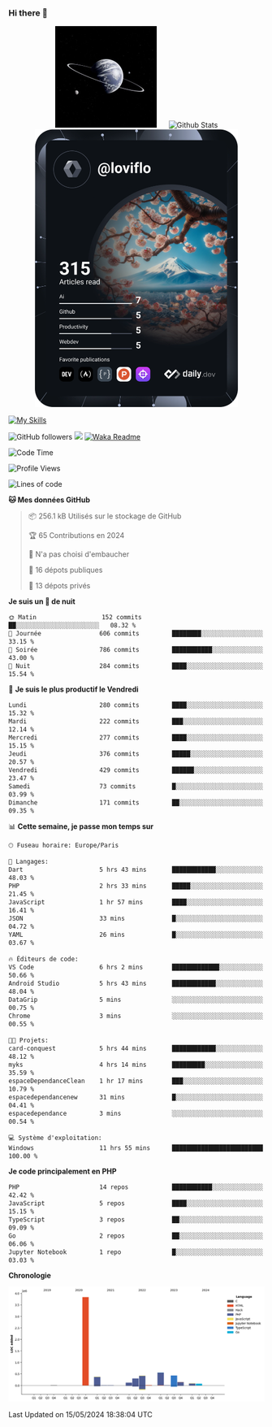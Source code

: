 ### Hi there 👋

<p align="center">
  <img src="https://github.com/Loviflo/Loviflo/blob/main/img/portrait.jpg" alt="Loviflo" height="200" style="margin-right: 20px"/>
  <img src="https://github-readme-stats.vercel.app/api?username=Loviflo&show_icons=true&theme=graywhite" alt="Github Stats" />
  <a href="https://app.daily.dev/loviflo"><img src="https://github.com/loviflo/loviflo/blob/main/devcard.svg" width="400" alt="Loviflo's Dev Card"/></a>
</p>

[![My Skills](https://skillicons.dev/icons?i=php,laravel,symfony,dotnet,cs,nodejs,mysql,postgres,js,ts,html,css,sass,angular,react,electron,docker,webpack,vscode,figma,git,github,gitlab,nginx,postman&perline=5)](https://skillicons.dev)

![GitHub followers](https://img.shields.io/github/followers/Loviflo?label=Follow&style=social)
![](https://visitor-badge.glitch.me/badge?page_id=Loviflo.Loviflo)
[![Waka Readme](https://github.com/Loviflo/Loviflo/actions/workflows/update-stats.yml/badge.svg)](https://github.com/Loviflo/Loviflo/actions/workflows/update-stats.yml)

<!--START_SECTION:waka-->
![Code Time](http://img.shields.io/badge/Code%20Time-2%2C087%20hrs%2052%20mins-blue)

![Profile Views](http://img.shields.io/badge/Vues%20du%20profil-1-blue)

![Lines of code](https://img.shields.io/badge/Depuis%20Hello%20World%2C%20j%27ai%20%C3%A9crit-6.3%20million%20Lignes%20de%20code-blue)

**🐱 Mes données GitHub** 

> 📦 256.1 kB Utilisés sur le stockage de GitHub 
 > 
> 🏆 65 Contributions en 2024
 > 
> 🚫 N'a pas choisi d'embaucher
 > 
> 📜 16 dépots publiques 
 > 
> 🔑 13 dépots privés 
 > 
**Je suis un 🦉 de nuit** 

```text
🌞 Matin                  152 commits         ██░░░░░░░░░░░░░░░░░░░░░░░   08.32 % 
🌆 Journée                606 commits         ████████░░░░░░░░░░░░░░░░░   33.15 % 
🌃 Soirée                 786 commits         ███████████░░░░░░░░░░░░░░   43.00 % 
🌙 Nuit                   284 commits         ████░░░░░░░░░░░░░░░░░░░░░   15.54 % 
```
📅 **Je suis le plus productif le Vendredi** 

```text
Lundi                    280 commits         ████░░░░░░░░░░░░░░░░░░░░░   15.32 % 
Mardi                    222 commits         ███░░░░░░░░░░░░░░░░░░░░░░   12.14 % 
Mercredi                 277 commits         ████░░░░░░░░░░░░░░░░░░░░░   15.15 % 
Jeudi                    376 commits         █████░░░░░░░░░░░░░░░░░░░░   20.57 % 
Vendredi                 429 commits         ██████░░░░░░░░░░░░░░░░░░░   23.47 % 
Samedi                   73 commits          █░░░░░░░░░░░░░░░░░░░░░░░░   03.99 % 
Dimanche                 171 commits         ██░░░░░░░░░░░░░░░░░░░░░░░   09.35 % 
```


📊 **Cette semaine, je passe mon temps sur** 

```text
🕑︎ Fuseau horaire: Europe/Paris

💬 Langages: 
Dart                     5 hrs 43 mins       ████████████░░░░░░░░░░░░░   48.03 % 
PHP                      2 hrs 33 mins       █████░░░░░░░░░░░░░░░░░░░░   21.45 % 
JavaScript               1 hr 57 mins        ████░░░░░░░░░░░░░░░░░░░░░   16.41 % 
JSON                     33 mins             █░░░░░░░░░░░░░░░░░░░░░░░░   04.72 % 
YAML                     26 mins             █░░░░░░░░░░░░░░░░░░░░░░░░   03.67 % 

🔥 Éditeurs de code: 
VS Code                  6 hrs 2 mins        █████████████░░░░░░░░░░░░   50.66 % 
Android Studio           5 hrs 43 mins       ████████████░░░░░░░░░░░░░   48.04 % 
DataGrip                 5 mins              ░░░░░░░░░░░░░░░░░░░░░░░░░   00.75 % 
Chrome                   3 mins              ░░░░░░░░░░░░░░░░░░░░░░░░░   00.55 % 

🐱‍💻 Projets: 
card-conquest            5 hrs 44 mins       ████████████░░░░░░░░░░░░░   48.12 % 
myks                     4 hrs 14 mins       █████████░░░░░░░░░░░░░░░░   35.59 % 
espaceDependanceClean    1 hr 17 mins        ███░░░░░░░░░░░░░░░░░░░░░░   10.79 % 
espacedependancenew      31 mins             █░░░░░░░░░░░░░░░░░░░░░░░░   04.41 % 
espacedependance         3 mins              ░░░░░░░░░░░░░░░░░░░░░░░░░   00.54 % 

💻 Système d'exploitation: 
Windows                  11 hrs 55 mins      █████████████████████████   100.00 % 
```

**Je code principalement en PHP** 

```text
PHP                      14 repos            ███████████░░░░░░░░░░░░░░   42.42 % 
JavaScript               5 repos             ████░░░░░░░░░░░░░░░░░░░░░   15.15 % 
TypeScript               3 repos             ██░░░░░░░░░░░░░░░░░░░░░░░   09.09 % 
Go                       2 repos             ██░░░░░░░░░░░░░░░░░░░░░░░   06.06 % 
Jupyter Notebook         1 repo              █░░░░░░░░░░░░░░░░░░░░░░░░   03.03 % 
```



**Chronologie**

![Lines of Code chart](https://raw.githubusercontent.com/Loviflo/Loviflo/main/assets/bar_graph.png)


 Last Updated on 15/05/2024 18:38:04 UTC
<!--END_SECTION:waka-->
